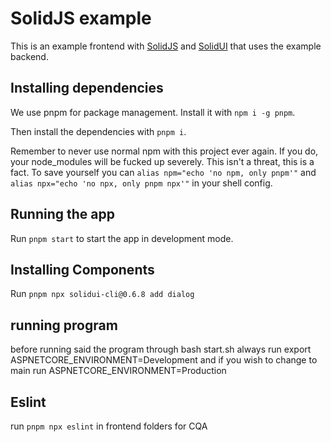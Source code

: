 # SolidJS example

This is an example frontend with [SolidJS](https://docs.solidjs.com) and [SolidUI](https://www.solid-ui.com/docs/introduction) that uses the example backend.

## Installing dependencies

We use pnpm for package management. Install it with `npm i -g pnpm`.

Then install the dependencies with `pnpm i`.

Remember to never use normal npm with this project ever again. If you do, your node_modules will be fucked up severely. This isn't a threat, this is a fact. To save yourself you can `alias npm="echo 'no npm, only pnpm'"` and `alias npx="echo 'no npx, only pnpm npx'"` in your shell config.

## Running the app

Run `pnpm start` to start the app in development mode.

## Installing Components

Run `pnpm npx solidui-cli@0.6.8 add dialog`

## running program

before running said the program through bash start.sh always run export ASPNETCORE_ENVIRONMENT=Development
and if you wish to change to main run ASPNETCORE_ENVIRONMENT=Production

## Eslint
run `pnpm npx eslint` in frontend folders for CQA
